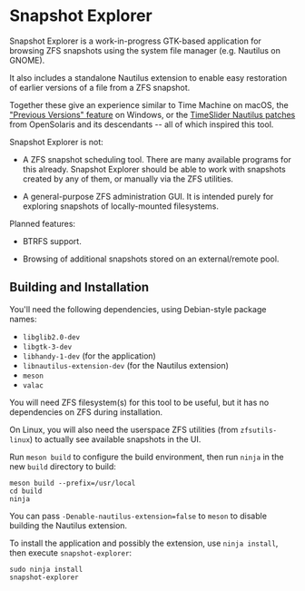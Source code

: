 # Snapshot Explorer

Snapshot Explorer is a work-in-progress GTK-based application for browsing ZFS
snapshots using the system file manager (e.g. Nautilus on GNOME).

It also includes a standalone Nautilus extension to enable easy restoration of
earlier versions of a file from a ZFS snapshot.

Together these give an experience similar to Time Machine on macOS, the
["Previous Versions"
feature](https://pureinfotech.com/enable-previous-versions-recover-files-windows-10/)
on Windows, or the [TimeSlider Nautilus
patches](https://distrowatch.com/images/screenshots/openindiana-2019.10-caja-time-slider.png)
from OpenSolaris and its descendants -- all of which inspired this tool.

Snapshot Explorer is not:

* A ZFS snapshot scheduling tool. There are many available programs for this
  already. Snapshot Explorer should be able to work with snapshots created by
  any of them, or manually via the ZFS utilities.

* A general-purpose ZFS administration GUI. It is intended purely for exploring
  snapshots of locally-mounted filesystems.

Planned features:

* BTRFS support.

* Browsing of additional snapshots stored on an external/remote pool.

## Building and Installation

You'll need the following dependencies, using Debian-style package names:

* `libglib2.0-dev`
* `libgtk-3-dev`
* `libhandy-1-dev` (for the application)
* `libnautilus-extension-dev` (for the Nautilus extension)
* `meson`
* `valac`

You will need ZFS filesystem(s) for this tool to be useful, but it has no
dependencies on ZFS during installation.

On Linux, you will also need the userspace ZFS utilities (from `zfsutils-linux`)
to actually see available snapshots in the UI.

Run `meson build` to configure the build environment, then run `ninja` in the
new `build` directory to build:

    meson build --prefix=/usr/local
    cd build
    ninja

You can pass `-Denable-nautilus-extension=false` to `meson` to disable building
the Nautilus extension.

To install the application and possibly the extension, use `ninja install`, then
execute `snapshot-explorer`:

    sudo ninja install
    snapshot-explorer
